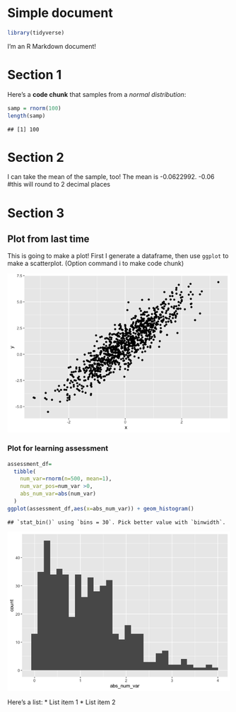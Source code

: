 Simple document
================

``` r
library(tidyverse)
```

I’m an R Markdown document!

# Section 1

Here’s a **code chunk** that samples from a *normal distribution*:

``` r
samp = rnorm(100)
length(samp)
```

    ## [1] 100

# Section 2

I can take the mean of the sample, too! The mean is -0.0622992. -0.06
\#this will round to 2 decimal places

# Section 3

## Plot from last time

This is going to make a plot! First I generate a dataframe, then use
`ggplot` to make a scatterplot. (Option command i to make code chunk)

![](template_files/figure-gfm/chunk_scatterplot-1.png)<!-- -->

### Plot for learning assessment

``` r
assessment_df=
  tibble(
    num_var=rnorm(n=500, mean=1),
    num_var_pos=num_var >0,
    abs_num_var=abs(num_var)
  )
ggplot(assessment_df,aes(x=abs_num_var)) + geom_histogram()
```

    ## `stat_bin()` using `bins = 30`. Pick better value with `binwidth`.

![](template_files/figure-gfm/chunk_assessment-1.png)<!-- -->

Here’s a list: \* List item 1 \* List item 2
